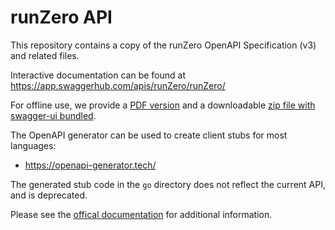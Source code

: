 # runZero API

This repository contains a copy of the runZero OpenAPI Specification (v3) and related files.

Interactive documentation can be found at https://app.swaggerhub.com/apis/runZero/runZero/

For offline use, we provide a [PDF version](https://raw.githubusercontent.com/runZeroInc/runzero-api/main/runzero-api.pdf) and a downloadable [zip file with swagger-ui bundled](https://raw.githubusercontent.com/runZeroInc/runzero-api/main/runzero-api.zip).

The OpenAPI generator can be used to create client stubs for most languages:
 - https://openapi-generator.tech/

The generated stub code in the `go` directory does not reflect the current API, and is deprecated.

Please see the [offical documentation](https://www.runzero.com/docs/organization-api/) for additional information.
